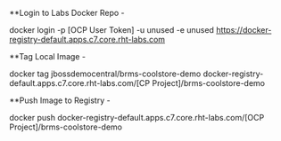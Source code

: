 **Login to Labs Docker Repo -

docker login -p [OCP User Token] -u unused -e unused https://docker-registry-default.apps.c7.core.rht-labs.com

**Tag Local Image -

docker tag jbossdemocentral/brms-coolstore-demo docker-registry-default.apps.c7.core.rht-labs.com/[CP Project]/brms-coolstore-demo

**Push Image to Registry -
  
docker push docker-registry-default.apps.c7.core.rht-labs.com/[OCP Project]/brms-coolstore-demo
